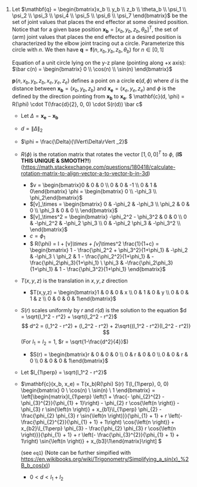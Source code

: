 1. Let $\mathbf{q} = \begin{bmatrix}x_b \\ y_b \\ z_b \\ \theta_b \\
   \psi_1 \\ \psi_2 \\ \psi_3 \\ \psi_4 \\ \psi_5 \\ \psi_6 \\ \psi_7 \end{bmatrix}$
   be the set of joint values that places the end effector at some desired position.
   Notice that for a given base position $\mathbf{x_b} = [x_b, y_b, z_b, \theta_b]^T$, the set of (arm) joint values that places the end effector at a desired position
   is characterized by the elbow joint tracing out a circle.  Parameterize this circle with $n$.
   We then have
   $\mathbf{q} = \mathbf{f}(n, x_b, y_b, z_b, \theta_b)$ for $n \in [0, 1]$

   Equation of a unit circle lying on the y-z plane (pointing along +x axis): $\bar c(n) = \begin{bmatrix}
     0 \\
     \cos(n) \\
     \sin(n)
   \end{bmatrix}$

   $\mathbf{p}(n, x_b, y_b, z_b, x_e, y_e, z_e)$ defines a point
   on a circle $\mathbf{c}(d, \phi)$ where $d$ is the distance between $\mathbf{x_b} = (x_b, y_b, z_b)$ and $\mathbf{x_e} = (x_e, y_e, z_e)$
   and $\phi$ is the defined by the direction pointing from $\mathbf{x_b}$ to $\mathbf{x_e}$.
   $ \mathbf{c}(d, \phi) = R(\phi) \cdot T(\frac{d}{2}, 0, 0) \cdot S(r(d)) \bar c$

   - Let $\Delta = \mathbf{x_e} - \mathbf{x_b}$
   - $d = \lVert\Delta\rVert _2$
   - $\phi = \frac{\Delta}{\lVert\Delta\rVert _2}$
   - $R(\phi)$ is the rotation matrix that rotates the vector $[1, 0, 0]^T$ to $\phi$, (**IS THIS UNIQUE & SMOOTH?!**)
     (https://math.stackexchange.com/questions/180418/calculate-rotation-matrix-to-align-vector-a-to-vector-b-in-3d)
     - $v = \begin{bmatrix}0 & 0 & 0 \\ 0 & 0 & -1 \\ 0 & 1 & 0\end{bmatrix} \phi = \begin{bmatrix} 0 \\ -\phi_3 \\ \phi_2\end{bmatrix}$
     - $[v]_\times = \begin{bmatrix}
       0 & -\phi_2 & -\phi_3 \\
       \phi_2 & 0 & 0 \\
       \phi_3 & 0 & 0 \\
     \end{bmatrix}$
     - $[v]_\times^2 = \begin{bmatrix}
       -\phi_2^2 - \phi_3^2 & 0 & 0 \\
       0 & -\phi_2^2 & -\phi_2 \phi_3 \\
       0 & -\phi_2 \phi_3 & -\phi_3^2 \\
     \end{bmatrix}$
     - $c = \phi_1$
     - $ R(\phi) = I + [v]_\times + [v]_\times^2 \frac{1}{1+c}
       = \begin{bmatrix}
       1 - \frac{\phi_2^2 + \phi_3^2}{1+\phi_1} & -\phi_2 & -\phi_3 \\
       \phi_2 & 1 - \frac{\phi_2^2}{1+\phi_1} & -\frac{\phi_2\phi_3}{1+\phi_1} \\
       \phi_3 & -\frac{\phi_2\phi_3}{1+\phi_1} & 1 - \frac{\phi_3^2}{1+\phi_1}
     \end{bmatrix}$
   - $T(x,y,z)$ is the translation in $x, y, z$ direction
     - $T(x,y,z) = \begin{bmatrix}1 & 0 & 0 & x \\ 0 & 1 & 0 & y \\ 0 & 0 & 1 & z \\ 0 & 0 & 0 & 1\end{bmatrix}$
   - $S(r)$ scales uniformly by $r$ and $r(d)$ is the solution to the equation
     $d = \sqrt{l_1^2 - r^2} + \sqrt{l_2^2 - r^2}$
     $$
     d^2 = (l_1^2 - r^2) + (l_2^2 - r^2) + 2\sqrt{(l_1^2 - r^2)(l_2^2 - r^2)}
     $$
     (For $l_1 = l_2 = 1$, $r = \sqrt{1-\frac{d^2}{4}}$)
     - $S(r) = \begin{bmatrix}r & 0 & 0 & 0 \\ 0 & r & 0 & 0  \\ 0 & 0 & r & 0 \\ 0 & 0 & 0 & 1\end{bmatrix}$
   - Let $l_{1\perp} = \sqrt{l_1^2 - r^2}$
   - $\mathbf{c}(x_b, x_e) = T(x_b)R(\phi) S(r) T(l_{1\perp}, 0, 0) \begin{bmatrix}
       0 \\ \cos(n) \\ \sin(n) \\ 1
     \end{bmatrix} =
     \left[\begin{matrix}l_{1\perp} \left(1 + \frac{- \phi_{2}^{2} - \phi_{3}^{2}}{\phi_{1} + 1}\right) - \phi_{2} r \cos{\left(n \right)} - \phi_{3} r \sin{\left(n \right)} + x_{b1}\\l_{1\perp} \phi_{2} - \frac{\phi_{2} \phi_{3} r \sin{\left(n \right)}}{\phi_{1} + 1} + r \left(- \frac{\phi_{2}^{2}}{\phi_{1} + 1} + 1\right) \cos{\left(n \right)} + x_{b2}\\l_{1\perp} \phi_{3} - \frac{\phi_{2} \phi_{3} r \cos{\left(n \right)}}{\phi_{1} + 1} + r \left(- \frac{\phi_{3}^{2}}{\phi_{1} + 1} + 1\right) \sin{\left(n \right)} + x_{b3}\\1\end{matrix}\right]
     $

     (see `eq1`) (Note can be further simpified with https://en.wikibooks.org/wiki/Trigonometry/Simplifying_a_sin(x)_%2B_b_cos(x))
     - $0 < d < l_1 + l_2$
